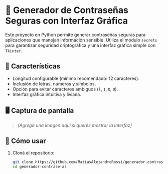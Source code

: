 # 🔐 Generador de Contraseñas Seguras con Interfaz Gráfica

Este proyecto en Python permite generar contraseñas seguras para aplicaciones que manejan información sensible. Utiliza el módulo `secrets` para garantizar seguridad criptográfica y una interfaz gráfica simple con `Tkinter`.

## 🧠 Características

- Longitud configurable (mínimo recomendado: 12 caracteres).
- Inclusión de letras, números y símbolos.
- Opción para evitar caracteres ambiguos (`l`, `1`, `O`, `0`).
- Interfaz gráfica intuitiva y liviana.

## 🖥️ Captura de pantalla

> *[Agregá una imagen aquí si querés mostrar la interfaz]*

## 🚀 Cómo usar

1. Cloná el repositorio:
   ```bash
   git clone https://github.com/MatiasAlejandroRossi/generador-contrase-as
   cd generador-contrase-as